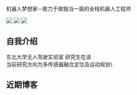 机器人梦想家--致力于做独当一面的全栈机器人工程师

![](https://img.shields.io/badge/Bilibili-robotics%E6%B8%AF-brightgreen)
[![](https://img.shields.io/badge/CSDN%E5%8D%9A%E5%AE%A2-robotics%E6%B8%AF-brightgreen)](https://blog.csdn.net/weixin_37684239?type=blog)
[![](https://visitor-badge.laobi.icu/badge?page_id=niuwengang.visitor-badge)](https://space.bilibili.com/356146260)

## 自我介绍
东北大学无人驾驶实验室 研究生在读\
当前研究方向为多传感器融合定位及运动规划\



## 近期博客

